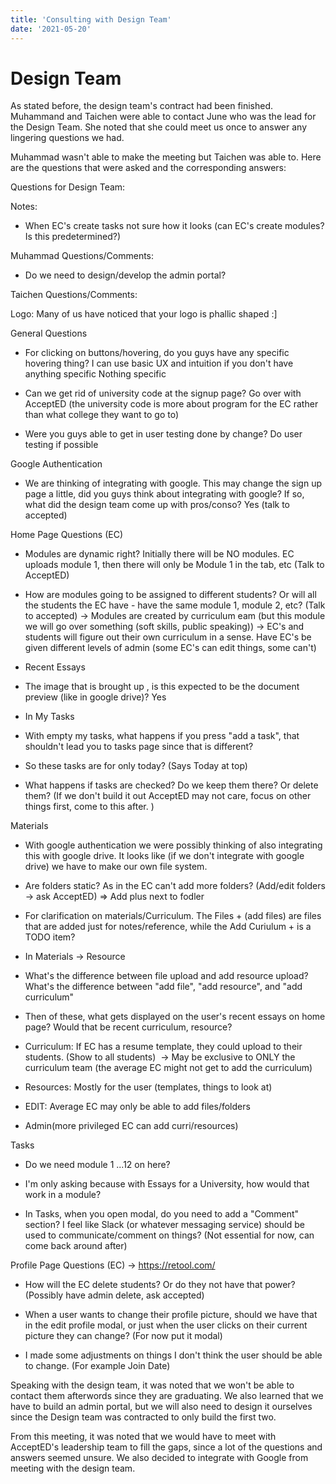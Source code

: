```yaml
---
title: 'Consulting with Design Team'
date: '2021-05-20'
---
```


# Design Team

As stated before, the design team's contract had been finished. Muhammand and Taichen were able to contact June who was the lead for the Design Team. She noted that she could meet us once to answer any lingering questions we had.

Muhammad wasn't able to make the meeting but Taichen was able to. Here are the questions that were asked and the corresponding answers:

Questions for Design Team:

Notes:

-   When EC's create tasks not sure how it looks (can EC's create modules? Is this predetermined?)

Muhammad Questions/Comments:

-   Do we need to design/develop the admin portal?

Taichen Questions/Comments:

Logo: Many of us have noticed that your logo is phallic shaped :]

General Questions

-   For clicking on buttons/hovering, do you guys have any specific hovering thing? I can use basic UX and intuition if you don't have anything specific Nothing specific

-   Can we get rid of university code at the signup page? Go over with AcceptED (the university code is more about program for the EC rather than what college they want to go to)

-   Were you guys able to get in user testing done by change? Do user testing if possible

Google Authentication

-   We are thinking of integrating with google. This may change the sign up page a little, did you guys think about integrating with google? If so, what did the design team come up with pros/conso? Yes (talk to accepted)

Home Page Questions (EC)

-   Modules are dynamic right? Initially there will be NO modules. EC uploads module 1, then there will only be Module 1 in the tab, etc (Talk to AcceptED)

-   How are modules going to be assigned to different students? Or will all the students the EC have - have the same module 1, module 2, etc? (Talk to accepted) -> Modules are created by curriculum eam (but this module we will go over something (soft skills, public speaking)) -> EC's and students will figure out their own curriculum in a sense. Have EC's be given different levels of admin (some EC's can edit things, some can't)

-   Recent Essays

-   The image that is brought up , is this expected to be the document preview (like in google drive)? Yes

-   In My Tasks

-   With empty my tasks, what happens if you press "add a task", that shouldn't lead you to tasks page since that is different?

-   So these tasks are for only today? (Says Today at top)

-   What happens if tasks are checked? Do we keep them there? Or delete them? (If we don't build it out AcceptED may not care, focus on other things first, come to this after. )

Materials

-   With google authentication we were possibly thinking of also integrating this with google drive. It looks like (if we don't integrate with google drive) we have to make our own file system.

-   Are folders static? As in the EC can't add more folders? (Add/edit folders -> ask AcceptED) => Add plus next to fodler

-   For clarification on materials/Curriculum. The Files + (add files) are files that are added just for notes/reference, while the Add Curiulum + is a TODO item?

-   In Materials -> Resource

-   What's the difference between file upload and add resource upload? What's the difference between "add file", "add resource", and "add curriculum"

-   Then of these, what gets displayed on the user's recent essays on home page? Would that be recent curriculum, resource?

-   Curriculum: If EC has a resume template, they could upload to their students. (Show to all students)  -> May be exclusive to ONLY the curriculum team (the average EC might not get to add the curriculum)

-   Resources: Mostly for the user (templates, things to look at)

-   EDIT: Average EC may only be able to add files/folders

-   Admin(more privileged EC can add curri/resources)

Tasks

-   Do we need module 1 ...12 on here?

-   I'm only asking because with Essays for a University, how would that work in a module? 

-   In Tasks, when you open modal, do you need to add a "Comment" section? I feel like Slack (or whatever messaging service) should be used to communicate/comment on things? (Not essential for now, can come back around after)

Profile Page Questions (EC) -> https://retool.com/

-   How will the EC delete students? Or do they not have that power? (Possibly have admin delete, ask accepted)

-   When a user wants to change their profile picture, should we have that in the edit profile modal, or just when the user clicks on their current picture they can change? (For now put it modal)

-   I made some adjustments on things I don't think the user should be able to change. (For example Join Date)

Speaking with the design team, it was noted that we won't be able to contact them afterwords since they are graduating. We also learned that we have to build an admin portal, but we will also need to design it ourselves since the Design team was contracted to only build the first two.

From this meeting, it was noted that we would have to meet with AcceptED's leadership team to fill the gaps, since a lot of the questions and answers seemed unsure. We also decided to integrate with Google from meeting with the design team.